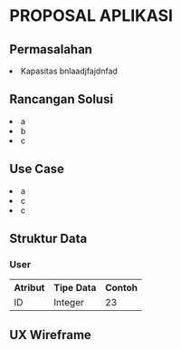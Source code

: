 <h1> PROPOSAL APLIKASI </h1>
<h2>Permasalahan</h2>
<li>Kapasitas bnlaadjfajdnfad</li>
<h2>Rancangan Solusi</h2>
<li>a</li>
<li>b</li>
<li>c</li>
<h2>Use Case</h2>
<li>a</li>
<li>c</li>
<li>c</li>
<h2>Struktur Data</h2>
<h3>User</h3>
<table>
<tr>
    <th>Atribut</th>
    <th>Tipe Data</th>
    <th>Contoh</th>
  </tr>
  <tr>
    <td>ID</td>
    <td>Integer</td>
    <td>23</td>
  </tr>
</table>
<h2>UX Wireframe</h2>
<img></img>
